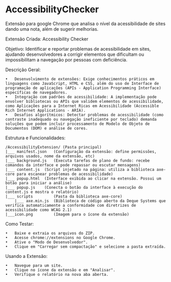 # AccessibilityChecker
Extensão para google Chrome que analisa o nível da acessibilidade de sites dando uma nota, além de sugerir melhorias.

Extensão Criada: Accessibility Checker

  Objetivo:
    Identificar e reportar problemas de acessibilidade em sites, ajudando desenvolvedores a corrigir elementos que dificultam ou impossibilitam a navegação por pessoas com deficiência.
  
  Descrição Geral:
  
    •	Desenvolvimento de extensões: Exige conhecimentos práticos em linguagens como JavaScript, HTML e CSS, além do uso de Interface de programação de aplicações (APIs - Application Programming Interface) específicas de navegadores.
    •	Integração com padrões de acessibilidade: A implementação pode envolver bibliotecas ou APIs que validem elementos de acessibilidade, como Aplicações para a Internet Ricas em Acessibilidade (Accessible Rich Internet Applications - ARIA).
    •	Desafios algorítmicos: Detectar problemas de acessibilidade (como contraste inadequado ou navegação ineficiente por teclado) demanda soluções que podem incluir processamento de Modelo de Objeto de Documentos (DOM) e análise de cores.
  
  Estrutura e Funcionalidades:
  
    /AccessibilityExtension/ (Pasta principal)
    |___ manifest.json	 (Configuração da extensão: define permissões, arquivos usados, nome da extensão, etc)
    |___ background.js	 (Executa tarefas de plano de fundo: recebe comandos da interface e pode repassar ou escutar mensagens)
    |___ content.js	 (Script injetado na página: utiliza a biblioteca axe-core para escanear problemas de acessibilidade)
    |___ popup.html	 (Interface exibida ao clicar na extensão. Possui um botão para iniciar a análise)
    |___ popup.js	 (Conecta o botão da interface à execução do content.js e mostra o relatório)
    |___ scripts		 (Pasta da biblioteca axe-core)
        |___ axe.min.js	 (Biblioteca de código aberto da Deque Systems que verifica automaticamente a conformidade com diretrizes de acessibilidade como WCAG 2.1)
    |___icon.png		 (Imagem para o ícone da extensão)

  Como Testar:  
  
    •	Baixe e extraia os arquivos do ZIP.
    •	Acesse chrome://extensions no Google Chrome.
    •	Ative o "Modo de Desenvolvedor".
    •	Clique em "Carregar sem compactação" e selecione a pasta extraída.

  Usando a Extensão:
  
    •	Navegue para um site.
    •	Clique no ícone da extensão e em "Analisar".
    •	Verifique o relatório na nova aba aberta.
